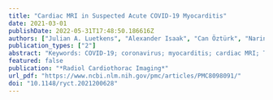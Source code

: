 ```yaml
---
title: "Cardiac MRI in Suspected Acute COVID-19 Myocarditis"
date: 2021-03-01
publishDate: 2022-05-31T17:48:50.186616Z
authors: ["Julian A. Luetkens", "Alexander Isaak", "Can Öztürk", "Narine Mesropyan", "Malte Monin", "Sefan Schlabe", "Matthäus Reinert", "Anton Faron", "Annkristin Heine", "Markus Velten", "Darius Dabir", "Christoph Boesecke", "Christian P. Strassburg", "Ulrike Attenberger", "Sebastian Zimmer", "Georg D. Duerr", "Jacob Nattermann"]
publication_types: ["2"]
abstract: "Keywords: COVID-19; coronavirus; myocarditis; cardiac MRI; T1 mapping; T2 mapping"
featured: false
publication: "*Radiol Cardiothorac Imaging*"
url_pdf: "https://www.ncbi.nlm.nih.gov/pmc/articles/PMC8098091/"
doi: "10.1148/ryct.2021200628"
---
```



